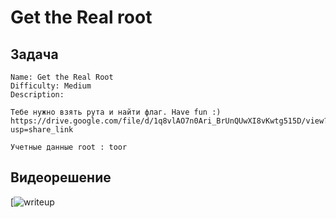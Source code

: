 # Get the Real root
## Задача
```
Name: Get the Real Root
Difficulty: Medium
Description: 

Тебе нужно взять рута и найти флаг. Have fun :)
https://drive.google.com/file/d/1q8vlAO7n0Ari_BrUnQUwXI8vKwtg515D/view?usp=share_link

Учетные данные root : toor 
```

## Видеорешение
[![writeup](https://youtu.be/MiW70F4HaFs)
